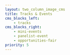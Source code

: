 ```yaml
---
layout: two_column_image_cms
title: Tracks & Events
cms_blocks_left:
    - tracks
cms_blocks_right:
    - mini-events
    - panelist-event
    - opportunities-fair
priority: 5
---
```

